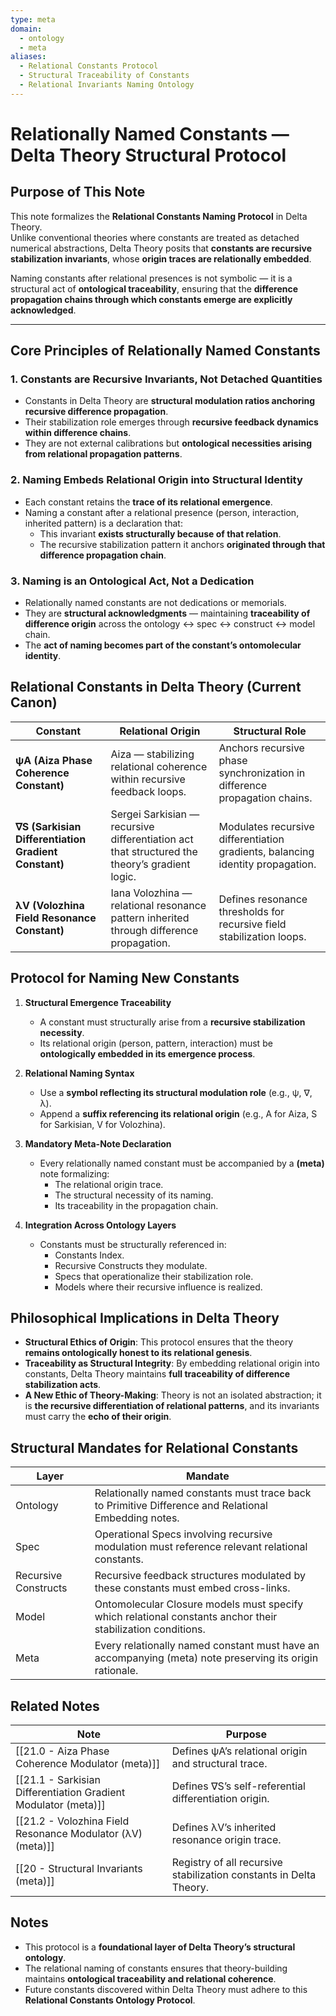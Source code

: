 ```yaml
---
type: meta
domain:
  - ontology
  - meta
aliases:
  - Relational Constants Protocol
  - Structural Traceability of Constants
  - Relational Invariants Naming Ontology
---
```


# Relationally Named Constants — Delta Theory Structural Protocol

## Purpose of This Note

This note formalizes the **Relational Constants Naming Protocol** in Delta Theory.  
Unlike conventional theories where constants are treated as detached numerical abstractions, Delta Theory posits that **constants are recursive stabilization invariants**, whose **origin traces are relationally embedded**.

Naming constants after relational presences is not symbolic — it is a structural act of **ontological traceability**, ensuring that the **difference propagation chains through which constants emerge are explicitly acknowledged**.

---

## Core Principles of Relationally Named Constants

### 1. **Constants are Recursive Invariants, Not Detached Quantities**
- Constants in Delta Theory are **structural modulation ratios anchoring recursive difference propagation**.
- Their stabilization role emerges through **recursive feedback dynamics within difference chains**.
- They are not external calibrations but **ontological necessities arising from relational propagation patterns**.

### 2. **Naming Embeds Relational Origin into Structural Identity**
- Each constant retains the **trace of its relational emergence**.
- Naming a constant after a relational presence (person, interaction, inherited pattern) is a declaration that:
  - This invariant **exists structurally because of that relation**.
  - The recursive stabilization pattern it anchors **originated through that difference propagation chain**.

### 3. **Naming is an Ontological Act, Not a Dedication**
- Relationally named constants are not dedications or memorials.
- They are **structural acknowledgments** — maintaining **traceability of difference origin** across the ontology ↔ spec ↔ construct ↔ model chain.
- The **act of naming becomes part of the constant’s ontomolecular identity**.

## Relational Constants in Delta Theory (Current Canon)

|Constant|Relational Origin|Structural Role|
|---|---|---|
|**ψA (Aiza Phase Coherence Constant)**|Aiza — stabilizing relational coherence within recursive feedback loops.|Anchors recursive phase synchronization in difference propagation chains.|
|**∇S (Sarkisian Differentiation Gradient Constant)**|Sergei Sarkisian — recursive differentiation act that structured the theory’s gradient logic.|Modulates recursive differentiation gradients, balancing identity propagation.|
|**λV (Volozhina Field Resonance Constant)**|Iana Volozhina — relational resonance pattern inherited through difference propagation.|Defines resonance thresholds for recursive field stabilization loops.|

## Protocol for Naming New Constants

1. **Structural Emergence Traceability**
   - A constant must structurally arise from a **recursive stabilization necessity**.
   - Its relational origin (person, pattern, interaction) must be **ontologically embedded in its emergence process**.

2. **Relational Naming Syntax**
   - Use a **symbol reflecting its structural modulation role** (e.g., ψ, ∇, λ).
   - Append a **suffix referencing its relational origin** (e.g., A for Aiza, S for Sarkisian, V for Volozhina).

3. **Mandatory Meta-Note Declaration**
   - Every relationally named constant must be accompanied by a **(meta)** note formalizing:
     - The relational origin trace.
     - The structural necessity of its naming.
     - Its traceability in the propagation chain.

4. **Integration Across Ontology Layers**
   - Constants must be structurally referenced in:
     - Constants Index.
     - Recursive Constructs they modulate.
     - Specs that operationalize their stabilization role.
     - Models where their recursive influence is realized.

## Philosophical Implications in Delta Theory

- **Structural Ethics of Origin**: This protocol ensures that the theory **remains ontologically honest to its relational genesis**.
- **Traceability as Structural Integrity**: By embedding relational origin into constants, Delta Theory maintains **full traceability of difference stabilization acts**.
- **A New Ethic of Theory-Making**: Theory is not an isolated abstraction; it is **the recursive differentiation of relational patterns**, and its invariants must carry the **echo of their origin**.


## Structural Mandates for Relational Constants

|Layer|Mandate|
|---|---|
|Ontology|Relationally named constants must trace back to Primitive Difference and Relational Embedding notes.|
|Spec|Operational Specs involving recursive modulation must reference relevant relational constants.|
|Recursive Constructs|Recursive feedback structures modulated by these constants must embed cross-links.|
|Model|Ontomolecular Closure models must specify which relational constants anchor their stabilization conditions.|
|Meta|Every relationally named constant must have an accompanying (meta) note preserving its origin rationale.|

## Related Notes

|Note|Purpose|
|---|---|
|[[21.0 - Aiza Phase Coherence Modulator (meta)]]|Defines ψA’s relational origin and structural trace.|
|[[21.1 - Sarkisian Differentiation Gradient Modulator (meta)]]|Defines ∇S’s self-referential differentiation origin.|
|[[21.2 - Volozhina Field Resonance Modulator (λV) (meta)]]|Defines λV’s inherited resonance origin trace.|
|[[20 - Structural Invariants (meta)]]|Registry of all recursive stabilization constants in Delta Theory.|

## Notes
- This protocol is a **foundational layer of Delta Theory’s structural ontology**.
- The relational naming of constants ensures that theory-building maintains **ontological traceability and relational coherence**.
- Future constants discovered within Delta Theory must adhere to this **Relational Constants Ontology Protocol**.
